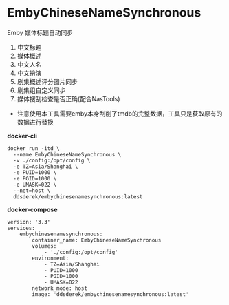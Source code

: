 # EmbyChineseNameSynchronous
Emby 媒体标题自动同步
1. 中文标题
2. 媒体概述
3. 中文人名
4. 中文扮演
5. 剧集概述评分图片同步
6. 剧集组自定义同步
7. 媒体搜刮检查是否正确(配合NasTools)


*  注意使用本工具需要emby本身刮削了tmdb的完整数据，工具只是获取原有的数据进行替换

**docker-cli**

```
docker run -itd \
  --name EmbyChineseNameSynchronous \
  -v ./config:/opt/config \
  -e TZ=Asia/Shanghai \
  -e PUID=1000 \
  -e PGID=1000 \
  -e UMASK=022 \
  --net=host \
  ddsderek/embychinesenamesynchronous:latest
```

**docker-compose**

```
version: '3.3'
services:
    embychinesenamesynchronous:
        container_name: EmbyChineseNameSynchronous
        volumes:
            - './config:/opt/config'
        environment:
            - TZ=Asia/Shanghai
            - PUID=1000
            - PGID=1000
            - UMASK=022
        network_mode: host
        image: 'ddsderek/embychinesenamesynchronous:latest'
```
